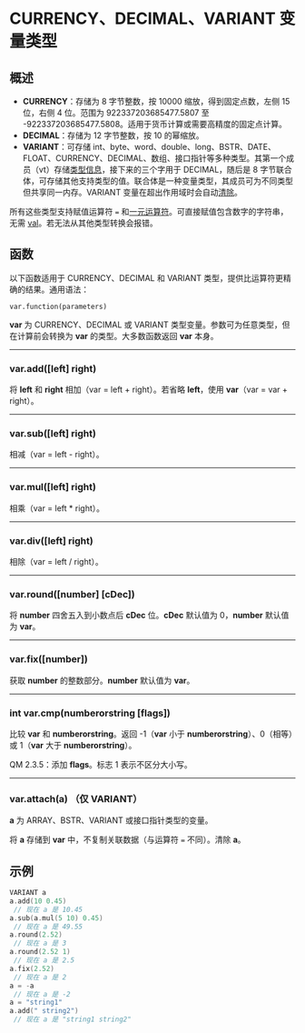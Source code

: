 # CURRENCY、DECIMAL、VARIANT 变量类型

## 概述

- **CURRENCY**：存储为 8 字节整数，按 10000 缩放，得到固定点数，左侧 15 位，右侧 4 位。范围为 922337203685477.5807 至 -922337203685477.5808。适用于货币计算或需要高精度的固定点计算。
- **DECIMAL**：存储为 12 字节整数，按 10 的幂缩放。
- **VARIANT**：可存储 int、byte、word、double、long、BSTR、DATE、FLOAT、CURRENCY、DECIMAL、数组、接口指针等多种类型。其第一个成员（vt）存储[类型信息](../Tables/IDP_VARIANT.md)，接下来的三个字用于 DECIMAL，随后是 8 字节联合体，可存储其他支持类型的值。联合体是一种变量类型，其成员可为不同类型但共享同一内存。VARIANT 变量在超出作用域时会自动[清除](../Tables/IDP_VARTABLE.md)。

所有这些类型支持赋值运算符 `=` 和[一元运算符](../Language/IDP_OPUNARY.md)。可直接赋值包含数字的字符串，无需 [val](../Functions/IDP_VAL.md)。若无法从其他类型转换会报错。

## 函数

以下函数适用于 CURRENCY、DECIMAL 和 VARIANT 类型，提供比运算符更精确的结果。通用语法：

```
var.function(parameters)
```

**var** 为 CURRENCY、DECIMAL 或 VARIANT 类型变量。参数可为任意类型，但在计算前会转换为 **var** 的类型。大多数函数返回 **var** 本身。

---

### var.add([left] right)

将 **left** 和 **right** 相加（var = left + right）。若省略 **left**，使用 **var**（var = var + right）。

---

### var.sub([left] right)

相减（var = left - right）。

---

### var.mul([left] right)

相乘（var = left * right）。

---

### var.div([left] right)

相除（var = left / right）。

---

### var.round([number] [cDec])

将 **number** 四舍五入到小数点后 **cDec** 位。**cDec** 默认值为 0，**number** 默认值为 **var**。

---

### var.fix([number])

获取 **number** 的整数部分。**number** 默认值为 **var**。

---

### int var.cmp(numberorstring [flags])

比较 **var** 和 **numberorstring**。返回 -1（**var** 小于 **numberorstring**）、0（相等）或 1（**var** 大于 **numberorstring**）。

QM 2.3.5：添加 **flags**。标志 1 表示不区分大小写。

---

### var.attach(a) （仅 VARIANT）

**a** 为 ARRAY、BSTR、VARIANT 或接口指针类型的变量。

将 **a** 存储到 **var** 中，不复制关联数据（与运算符 `=` 不同）。清除 **a**。

## 示例

```cpp
VARIANT a
a.add(10 0.45)
 // 现在 a 是 10.45
a.sub(a.mul(5 10) 0.45)
 // 现在 a 是 49.55
a.round(2.52)
 // 现在 a 是 3
a.round(2.52 1)
 // 现在 a 是 2.5
a.fix(2.52)
 // 现在 a 是 2
a = -a
 // 现在 a 是 -2
a = "string1"
a.add(" string2")
 // 现在 a 是 "string1 string2"
```